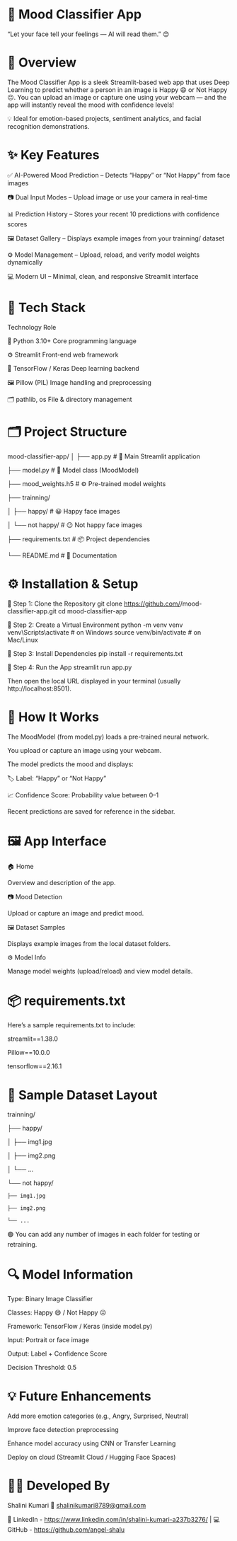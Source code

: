 # 🌈 Mood Classifier App

“Let your face tell your feelings — AI will read them.” 😊



# 🧠 Overview

The Mood Classifier App is a sleek Streamlit-based web app that uses Deep Learning to predict whether a person in an image is Happy 😄 or Not Happy 😐.
You can upload an image or capture one using your webcam — and the app will instantly reveal the mood with confidence levels!


💡 Ideal for emotion-based projects, sentiment analytics, and facial recognition demonstrations.


# ✨ Key Features

✅ AI-Powered Mood Prediction – Detects “Happy” or “Not Happy” from face images

📷 Dual Input Modes – Upload image or use your camera in real-time

📊 Prediction History – Stores your recent 10 predictions with confidence scores

🖼️ Dataset Gallery – Displays example images from your trainning/ dataset

⚙️ Model Management – Upload, reload, and verify model weights dynamically

💻 Modern UI – Minimal, clean, and responsive Streamlit interface


# 🧩 Tech Stack

Technology	Role

🐍 Python 3.10+	Core programming language

⚙️ Streamlit	Front-end web framework

🧠 TensorFlow / Keras	Deep learning backend

🖼️ Pillow (PIL)	Image handling and preprocessing

🗂️ pathlib, os	File & directory management



# 🗂️ Project Structure
mood-classifier-app/
│
├── app.py                  # 🎯 Main Streamlit application

├── model.py                # 🧠 Model class (MoodModel)

├── mood_weights.h5         # ⚙️ Pre-trained model weights

├── trainning/

│   ├── happy/              # 😀 Happy face images

│   └── not happy/          # 😐 Not happy face images

├── requirements.txt        # 📦 Project dependencies

└── README.md               # 📝 Documentation


# ⚙️ Installation & Setup
🔹 Step 1: Clone the Repository
git clone https://github.com/<your-username>/mood-classifier-app.git
cd mood-classifier-app

🔹 Step 2: Create a Virtual Environment
python -m venv venv
venv\Scripts\activate        # on Windows
source venv/bin/activate     # on Mac/Linux

🔹 Step 3: Install Dependencies
pip install -r requirements.txt

🔹 Step 4: Run the App
streamlit run app.py


Then open the local URL displayed in your terminal (usually http://localhost:8501).



# 🧠 How It Works

The MoodModel (from model.py) loads a pre-trained neural network.

You upload or capture an image using your webcam.

The model predicts the mood and displays:

🏷️ Label: “Happy” or “Not Happy”

📈 Confidence Score: Probability value between 0–1

Recent predictions are saved for reference in the sidebar.


# 🖼️ App Interface
🏠 Home

Overview and description of the app.

📷 Mood Detection

Upload or capture an image and predict mood.

🖼️ Dataset Samples

Displays example images from the local dataset folders.

⚙️ Model Info

Manage model weights (upload/reload) and view model details.


# 📦 requirements.txt
 Here’s a sample requirements.txt to include:

streamlit==1.38.0

Pillow==10.0.0

tensorflow==2.16.1


# 🧾 Sample Dataset Layout

trainning/

├── happy/

│   ├── img1.jpg

│   ├── img2.png

│   └── ...

└── not happy/

    ├── img1.jpg
    
    ├── img2.png
    
    └── ...
    


🟢 You can add any number of images in each folder for testing or retraining.

# 🔍 Model Information

Type: Binary Image Classifier

Classes: Happy 😄 / Not Happy 😐

Framework: TensorFlow / Keras (inside model.py)

Input: Portrait or face image

Output: Label + Confidence Score

Decision Threshold: 0.5


# 💡 Future Enhancements

Add more emotion categories (e.g., Angry, Surprised, Neutral)

Improve face detection preprocessing

Enhance model accuracy using CNN or Transfer Learning

Deploy on cloud (Streamlit Cloud / Hugging Face Spaces)

# 🧑‍💻 Developed By

Shalini Kumari
📧 shalinikumari8789@gmail.com

💼 LinkedIn - https://www.linkedin.com/in/shalini-kumari-a237b3276/
 | 💻 GitHub - https://github.com/angel-shalu
